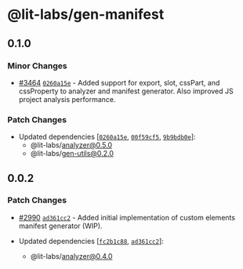 # @lit-labs/gen-manifest

## 0.1.0

### Minor Changes

- [#3464](https://github.com/lit/lit/pull/3464) [`0260a15e`](https://github.com/lit/lit/commit/0260a15e2087d2b1ea8f5072663a637cedd186d9) - Added support for export, slot, cssPart, and cssProperty to analyzer and manifest generator. Also improved JS project analysis performance.

### Patch Changes

- Updated dependencies [[`0260a15e`](https://github.com/lit/lit/commit/0260a15e2087d2b1ea8f5072663a637cedd186d9), [`00f59cf5`](https://github.com/lit/lit/commit/00f59cf560a28e24d9751d0d8db2826fd767158b), [`9b9bdb0e`](https://github.com/lit/lit/commit/9b9bdb0e7be218b8d6e4478867361aaf14de49d5)]:
  - @lit-labs/analyzer@0.5.0
  - @lit-labs/gen-utils@0.2.0

## 0.0.2

### Patch Changes

- [#2990](https://github.com/lit/lit/pull/2990) [`ad361cc2`](https://github.com/lit/lit/commit/ad361cc22303f759afbefe60512df34fffdee771) - Added initial implementation of custom elements manifest generator (WIP).

- Updated dependencies [[`fc2b1c88`](https://github.com/lit/lit/commit/fc2b1c885211e4334d5ae5637570df85dd2e3f9e), [`ad361cc2`](https://github.com/lit/lit/commit/ad361cc22303f759afbefe60512df34fffdee771)]:
  - @lit-labs/analyzer@0.4.0
